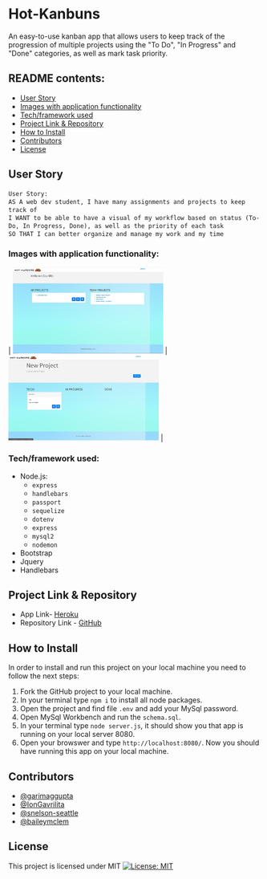 # Hot-Kanbuns
An easy-to-use  kanban app that allows users to keep track of the progression of multiple projects using the "To Do", "In Progress" and "Done" categories, as well as mark task priority.
## README contents:
* [User Story](#User-Story)
* [Images with application functionality](#Images-with-application-functionality)
* [Tech/framework used](#Tech/framework-used)
* [Project Link & Repository](#Project-Link-&-Repository)
* [How to Install](#How-to-Install)
* [Contributors](#Contributors)
* [License](#License)
## User Story
```
User Story:
AS A web dev student, I have many assignments and projects to keep track of
I WANT to be able to have a visual of my workflow based on status (To-Do, In Progress, Done), as well as the priority of each task
SO THAT I can better organize and manage my work and my time
```
### Images with application functionality:
| <img src="public/images/project.png" width="300"> | <img src="public/images/task.png" width="300"> |
### Tech/framework used:
* Node.js:
    * `express`
    * `handlebars`
    * `passport`
    * `sequelize`
    * `dotenv`
    * `express`
    * `mysql2`
    * `nodemon`
* Bootstrap
* Jquery
* Handlebars
## Project Link & Repository
- App Link- [Heroku](https://hotkanbuns.herokuapp.com/)
- Repository Link - [GitHub](https://github.com/UW-BCS-TEAM/Hot-KanBuns/)
## How to Install
In order to install and run this project on your local machine you need to follow the next steps:
1) Fork the GitHub project to your local machine.
2) In your terminal type `npm i` to install all node packages.
3) Open the project and find file `.env` and add your MySql password.
4) Open MySql Workbench and run the `schema.sql`.
5) In your terminal type `node server.js`, it should show you that app is running on your local server 8080.
6) Open your browswer and type `http://localhost:8080/`.
Now you should have running this app on your local machine.
## Contributors
* [@garimaggupta](https://github.com/garimaggupta)
* [@IonGavrilita](https://github.com/IonGavrilita)
* [@snelson-seattle](https://github.com/snelson-seattle)
* [@baileymclem](https://github.com/baileymclem)
## License
This project is licensed under MIT
[![License: MIT](https://img.shields.io/badge/License-MIT-yellow.svg)](https://opensource.org/licenses/MIT)
